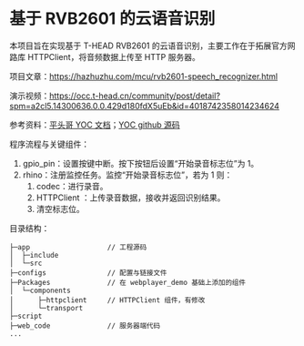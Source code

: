 # 基于 RVB2601 的云语音识别

本项目旨在实现基于 T-HEAD RVB2601 的云语音识别，主要工作在于拓展官方网路库 HTTPClient，将音频数据上传至 HTTP 服务器。

项目文章：https://hazhuzhu.com/mcu/rvb2601-speech_recognizer.html

演示视频：https://occ.t-head.cn/community/post/detail?spm=a2cl5.14300636.0.0.429d180fdX5uEb&id=4018742358014234624

参考资料：[平头哥 YOC 文档](https://yoc.docs.t-head.cn/yocbook/)；[YOC github 源码](https://github.com/T-head-Semi/open-yoc)

程序流程与关键组件：

1. gpio_pin：设置按键中断。按下按钮后设置“开始录音标志位”为 1。
2. rhino：注册监控任务。监控“开始录音标志位”，若为 1 则：
   1. codec：进行录音。
   2. HTTPClient ：上传录音数据，接收并返回识别结果。
   3. 清空标志位。

目录结构：

```
├─app                   // 工程源码
│  ├─include
│  └─src
├─configs               // 配置与链接文件
├─Packages              // 在 webplayer_demo 基础上添加的组件
│  └─components
│      ├─httpclient     // HTTPClient 组件，有修改
│      └─transport
├─script
├─web_code              // 服务器端代码
...
```